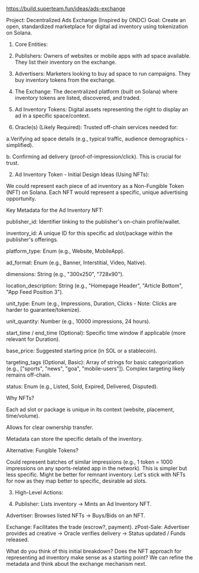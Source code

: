https://build.superteam.fun/ideas/ads-exchange

Project: Decentralized Ads Exchange (Inspired by ONDC)
Goal: Create an open, standardized marketplace for digital ad inventory using tokenization on Solana.

1. Core Entities:
1. Publishers: Owners of websites or mobile apps with ad space available. They list their inventory on the exchange.
2. Advertisers: Marketers looking to buy ad space to run campaigns. They buy inventory tokens from the exchange.

3. The Exchange: The decentralized platform (built on Solana) where inventory tokens are listed, discovered, and traded.

4. Ad Inventory Tokens: Digital assets representing the right to display an ad in a specific space/context.

5. Oracle(s) (Likely Required): Trusted off-chain services needed for:

a.Verifying ad space details (e.g., typical traffic, audience demographics - simplified).

b. Confirming ad delivery (proof-of-impression/click). This is crucial for trust.

2. Ad Inventory Token - Initial Design Ideas (Using NFTs):

We could represent each piece of ad inventory as a Non-Fungible Token (NFT) on Solana. Each NFT would represent a specific, unique advertising opportunity.

Key Metadata for the Ad Inventory NFT:

publisher_id: Identifier linking to the publisher's on-chain profile/wallet.

inventory_id: A unique ID for this specific ad slot/package within the publisher's offerings.

platform_type: Enum (e.g., Website, MobileApp).

ad_format: Enum (e.g., Banner, Interstitial, Video, Native).

dimensions: String (e.g., "300x250", "728x90").

location_description: String (e.g., "Homepage Header", "Article Bottom", "App Feed Position 3").

unit_type: Enum (e.g., Impressions, Duration, Clicks - Note: Clicks are harder to guarantee/tokenize).

unit_quantity: Number (e.g., 10000 impressions, 24 hours).

start_time / end_time (Optional): Specific time window if applicable (more relevant for Duration).

base_price: Suggested starting price (in SOL or a stablecoin).

targeting_tags (Optional, Basic): Array of strings for basic categorization (e.g., ["sports", "news", "goa", "mobile-users"]). Complex targeting likely remains off-chain.

status: Enum (e.g., Listed, Sold, Expired, Delivered, Disputed).

Why NFTs?

Each ad slot or package is unique in its context (website, placement, time/volume).

Allows for clear ownership transfer.

Metadata can store the specific details of the inventory.

Alternative: Fungible Tokens?

Could represent batches of similar impressions (e.g., 1 token = 1000 impressions on any sports-related app in the network). This is simpler but less specific. Might be better for remnant inventory. Let's stick with NFTs for now as they map better to specific, desirable ad slots.

3. High-Level Actions:

1. Publisher: Lists inventory -> Mints an Ad Inventory NFT.

Advertiser: Browses listed NFTs -> Buys/Bids on an NFT.

Exchange: Facilitates the trade (escrow?, payment).
zPost-Sale: Advertiser provides ad creative -> Oracle verifies delivery -> Status updated / Funds released.

What do you think of this initial breakdown? Does the NFT approach for representing ad inventory make sense as a starting point? We can refine the metadata and think about the exchange mechanism next.